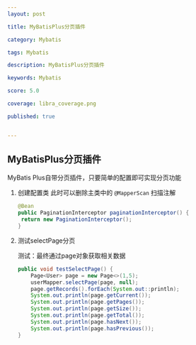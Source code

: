 ```yaml
---
layout: post

title: MyBatisPlus分页插件

category: Mybatis

tags: Mybatis

description: MyBatisPlus分页插件

keywords: Mybatis

score: 5.0

coverage: libra_coverage.png

published: true


---
```


##  MyBatisPlus分页插件

MyBatis Plus自带分页插件，只要简单的配置即可实现分页功能

1. 创建配置类
   此时可以删除主类中的 `@MapperScan` 扫描注解

   ```java
   @Bean
   public PaginationInterceptor paginationInterceptor() {
   	return new PaginationInterceptor();
   }
   ```

2. 测试selectPage分页

   测试：最终通过page对象获取相关数据

   ```java
   public void testSelectPage() {
       Page<User> page = new Page<>(1,5);
       userMapper.selectPage(page, null);
       page.getRecords().forEach(System.out::println);
       System.out.println(page.getCurrent());
       System.out.println(page.getPages());
       System.out.println(page.getSize());
       System.out.println(page.getTotal());
       System.out.println(page.hasNext());
       System.out.println(page.hasPrevious());
   }
   ```

   